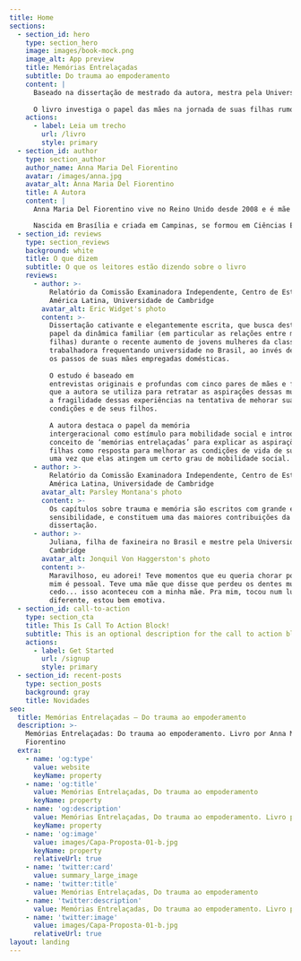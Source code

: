 ```yaml
---
title: Home
sections:
  - section_id: hero
    type: section_hero
    image: images/book-mock.png
    image_alt: App preview
    title: Memórias Entrelaçadas
    subtitle: Do trauma ao empoderamento
    content: |
      Baseado na dissertação de mestrado da autora, mestra pela Universidade de Cambridge (Reino Unido), Memórias entrelaçadas – do trauma ao empoderamento conta histórias de vida de dez mulheres, mães empregadas domésticas e serventes escolares e de suas filhas, a primeira geração em suas famílias a obter um diploma universitário no Brasil.
      
      O livro investiga o papel das mães na jornada de suas filhas rumo a universidade e introduz o conceito de memórias entrelaçadas para mostrar como o mecanismo de transmissão das memórias entre mães e filhas levou ao suporte mútuo entre essas mulheres, transformando trauma em empoderamento.
    actions:
      - label: Leia um trecho
        url: /livro
        style: primary
  - section_id: author
    type: section_author
    author_name: Anna Maria Del Fiorentino
    avatar: /images/anna.jpg
    avatar_alt: Anna Maria Del Fiorentino
    title: A Autora
    content: |
      Anna Maria Del Fiorentino vive no Reino Unido desde 2008 e é mãe de duas crianças. Seus temas de interesse são voltados a maternidade e dignidade na infância e adolescência, educação, direitos humanos, feminismo inclusivo, justiça social, lutas da comunidade LGBTI+ e anti-racismo.

      Nascida em Brasília e criada em Campinas, se formou em Ciências Econômicas na Universidade Estadual de Campinas (UNICAMP), trabalhou no Centro de Pesquisa e Desenvolvimento da Ericsson em Indaiatuba e posteriormente no Banco do Brasil em Londres, onde também fez trabalhos voluntários de teatro e cinema no Old Vic Tunnels. Anna fez uma pausa em sua carreira para se dedicar a criação dos filhos e, recentemente, retomou sua trajetória acadêmica quando recebeu uma oferta de vaga no programa de mestrado no Centro de Estudos da América Latina da Universidade de Cambridge (Reino Unido).
  - section_id: reviews
    type: section_reviews
    background: white
    title: O que dizem
    subtitle: O que os leitores estão dizendo sobre o livro
    reviews:
      - author: >-
          Relatório da Comissão Examinadora Independente, Centro de Estudos da
          América Latina, Universidade de Cambridge
        avatar_alt: Eric Widget's photo
        content: >-
          Dissertação cativante e elegantemente escrita, que busca destacar o
          papel da dinâmica familiar (em particular as relações entre mães e
          filhas) durante o recente aumento de jovens mulheres da classe
          trabalhadora frequentando universidade no Brasil, ao invés de seguirem
          os passos de suas mães empregadas domésticas.
          
          O estudo é baseado em
          entrevistas originais e profundas com cinco pares de mães e filhas,
          que a autora se utiliza para retratar as aspirações dessas mulheres e
          a fragilidade dessas experiências na tentativa de mehorar suas
          condições e de seus filhos.
          
          A autora destaca o papel da memória
          intergeracional como estímulo para mobilidade social e introduz o
          conceito de ‘memórias entrelaçadas’ para explicar as aspirações das
          filhas como resposta para melhorar as condições de vida de suas mães,
          uma vez que elas atingem um certo grau de mobilidade social.
      - author: >-
          Relatório da Comissão Examinadora Independente, Centro de Estudos da
          América Latina, Universidade de Cambridge
        avatar_alt: Parsley Montana's photo
        content: >-
          Os capítulos sobre trauma e memória são escritos com grande empatia e
          sensibilidade, e constituem uma das maiores contribuições da
          dissertação.
      - author: >-
          Juliana, filha de faxineira no Brasil e mestre pela Universidade de
          Cambridge
        avatar_alt: Jonquil Von Haggerston's photo
        content: >-
          Maravilhoso, eu adorei! Teve momentos que eu queria chorar porque pra
          mim é pessoal. Teve uma mãe que disse que perdeu os dentes muito
          cedo... isso aconteceu com a minha mãe. Pra mim, tocou num lugar
          diferente, estou bem emotiva.
  - section_id: call-to-action
    type: section_cta
    title: This Is Call To Action Block!
    subtitle: This is an optional description for the call to action block.
    actions:
      - label: Get Started
        url: /signup
        style: primary
  - section_id: recent-posts
    type: section_posts
    background: gray
    title: Novidades
seo:
  title: Memórias Entrelaçadas — Do trauma ao empoderamento
  description: >-
    Memórias Entrelaçadas: Do trauma ao empoderamento. Livro por Anna Maria Del
    Fiorentino
  extra:
    - name: 'og:type'
      value: website
      keyName: property
    - name: 'og:title'
      value: Memórias Entrelaçadas, Do trauma ao empoderamento
      keyName: property
    - name: 'og:description'
      value: Memórias Entrelaçadas, Do trauma ao empoderamento. Livro por Anna Maria Del Fiorentino
      keyName: property
    - name: 'og:image'
      value: images/Capa-Proposta-01-b.jpg
      keyName: property
      relativeUrl: true
    - name: 'twitter:card'
      value: summary_large_image
    - name: 'twitter:title'
      value: Memórias Entrelaçadas, Do trauma ao empoderamento
    - name: 'twitter:description'
      value: Memórias Entrelaçadas, Do trauma ao empoderamento. Livro por Anna Maria Del Fiorentino
    - name: 'twitter:image'
      value: images/Capa-Proposta-01-b.jpg
      relativeUrl: true
layout: landing
---
```

